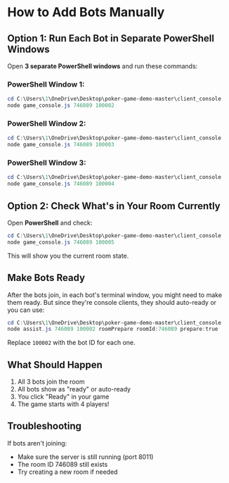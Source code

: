 # How to Add Bots Manually

## Option 1: Run Each Bot in Separate PowerShell Windows

Open **3 separate PowerShell windows** and run these commands:

### PowerShell Window 1:
```powershell
cd C:\Users\1\OneDrive\Desktop\poker-game-demo-master\client_console
node game_console.js 746089 100002
```

### PowerShell Window 2:
```powershell
cd C:\Users\1\OneDrive\Desktop\poker-game-demo-master\client_console
node game_console.js 746089 100003
```

### PowerShell Window 3:
```powershell
cd C:\Users\1\OneDrive\Desktop\poker-game-demo-master\client_console
node game_console.js 746089 100004
```

## Option 2: Check What's in Your Room Currently

Open **PowerShell** and check:
```powershell
cd C:\Users\1\OneDrive\Desktop\poker-game-demo-master\client_console
node game_console.js 746089 100005
```

This will show you the current room state.

## Make Bots Ready

After the bots join, in each bot's terminal window, you might need to make them ready. But since they're console clients, they should auto-ready or you can use:

```powershell
cd C:\Users\1\OneDrive\Desktop\poker-game-demo-master\client_console
node assist.js 746089 100002 roomPrepare roomId:746089 prepare:true
```

Replace `100002` with the bot ID for each one.

## What Should Happen

1. All 3 bots join the room
2. All bots show as "ready" or auto-ready
3. You click "Ready" in your game
4. The game starts with 4 players!

## Troubleshooting

If bots aren't joining:
- Make sure the server is still running (port 8011)
- The room ID 746089 still exists
- Try creating a new room if needed

